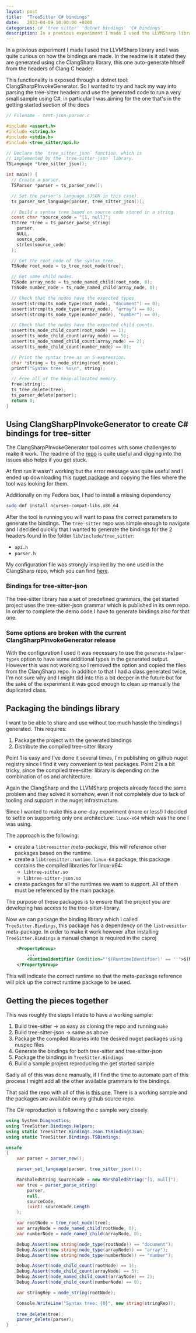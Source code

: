 ```yaml
---
layout: post
title:  "TreeSitter C# bindings"
date:   2023-04-09 10:00:00 +0200
categories: c# 'tree sitter' 'dotnet bindings' 'C# bindings'
description: In a previous experiment I made I used the LLVMSharp library and I was quite curious on how the bindings are made.
---
```


In a previous experiment I made I used the LLVMSharp library and I was quite curious on how the bindings are made. In the readme is it stated they are generated using che ClangSharp library, this one auto-generate hitself from the headers of Clang C header.

This functionality is exposed through a dotnet tool: ClangSharpPInvokeGenerator. So I wanted to try and hack my way into parsing the tree-sitter headers and use the generated code to run a very small sample using C#, in particular I was aiming for the one that's in the getting started section of the docs

```c
// Filename - test-json-parser.c

#include <assert.h>
#include <string.h>
#include <stdio.h>
#include <tree_sitter/api.h>

// Declare the `tree_sitter_json` function, which is
// implemented by the `tree-sitter-json` library.
TSLanguage *tree_sitter_json();

int main() {
  // Create a parser.
  TSParser *parser = ts_parser_new();

  // Set the parser's language (JSON in this case).
  ts_parser_set_language(parser, tree_sitter_json());

  // Build a syntax tree based on source code stored in a string.
  const char *source_code = "[1, null]";
  TSTree *tree = ts_parser_parse_string(
    parser,
    NULL,
    source_code,
    strlen(source_code)
  );

  // Get the root node of the syntax tree.
  TSNode root_node = ts_tree_root_node(tree);

  // Get some child nodes.
  TSNode array_node = ts_node_named_child(root_node, 0);
  TSNode number_node = ts_node_named_child(array_node, 0);

  // Check that the nodes have the expected types.
  assert(strcmp(ts_node_type(root_node), "document") == 0);
  assert(strcmp(ts_node_type(array_node), "array") == 0);
  assert(strcmp(ts_node_type(number_node), "number") == 0);

  // Check that the nodes have the expected child counts.
  assert(ts_node_child_count(root_node) == 1);
  assert(ts_node_child_count(array_node) == 5);
  assert(ts_node_named_child_count(array_node) == 2);
  assert(ts_node_child_count(number_node) == 0);

  // Print the syntax tree as an S-expression.
  char *string = ts_node_string(root_node);
  printf("Syntax tree: %s\n", string);

  // Free all of the heap-allocated memory.
  free(string);
  ts_tree_delete(tree);
  ts_parser_delete(parser);
  return 0;
}
```

## Using ClangSharpPInvokeGenerator to create C# bindings for tree-sitter

The ClangSharpPInvokeGenerator tool comes with some challenges to make it work. The readme of the [repo](https://github.com/dotnet/ClangSharp) is quite useful and digging into the issues also helps if you get stuck. 

At first run it wasn't working but the error message was quite useful and I ended up downloading this [nuget package](https://www.nuget.org/packages/libClangSharp.runtime.linux-x64/15.0.0) and copying the files where the tool was looking for them.

Additionally on my Fedora box, I had to install a missing dependency
```bash
sudo dnf install ncurses-compat-libs.x86_64
```

After the tool is running you will want to pass the correct parameters to generate the bindings. The `tree-sitter` repo was simple enough to navigate and I decided quickly that I wanted to generate the bindings for the 2 headers found in the folder `lib/include/tree_sitter`:
- `api.h`
- `parser.h`

My configuration file was strongly inspired by the one used in the ClangSharp repo, which you can find [here](https://github.com/dotnet/ClangSharp/blob/main/sources/ClangSharpPInvokeGenerator/Properties/GenerateClang.rsp).

### Bindings for tree-sitter-json

The tree-sitter library has a set of predefined grammars, the get started project uses the tree-sitter-json grammar which is published in its own repo. In order to complete the demo code I have to generate bindings also for that one.

### Some options are broken with the current ClangSharpPInvokeGenerator release

With the configuration I used it was necessary to use the `generate-helper-types` option to have some additional types in the generated output. However this was not working so I removed the option and copied the files from the ClangSharp repo. In addition to that I had a class generated twice, I'm not sure why and I might did into this a bit deeper in the future but for the sake of the experiment it was good enough to clean up manually the duplicated class.

## Packaging the bindings library

I want to be able to share and use without too much hassle the bindings I generated. This requires:
1. Package the project with the generated bindings
2. Distribute the compiled tree-sitter library

Point 1 is easy and I've done it several times, I'm publishing on github nuget registry since I find it very convenient to test packages. Point 2 is a bit tricky, since the compiled tree-sitter library is depending on the combination of os and architecture.

Again the ClangSharp and the LLVMSharp projects already faced the same problem and they solved it somehow, even if not completely due to lack of tooling and support in the nuget infrastructure.

Since I wanted to make this a one-day experiment (more or less!) I decided to settle on supporting only one architecture: `linux-x64` which was the one I was using.

The approach is the following:
- create a `libtreesitter` _meta-package_, this will reference other packages based on the runtime.
- create a `libtreesitter.runtime.linux-64` package, this package contains the compiled libraries for linux-x64:
  - `libtree-sitter.so`
  - `libtree-sitter-json.so`
- create packages for all the runtimes we want to support. All of them must be referenced by the main package.

The purpose of these packages is to ensure that the project you are developing has access to the tree-sitter-library. 

Now we can package the binding library which I called `TreeSitter.Bindings`, this package has a dependency on the `libtreesitter` meta-package. In order to make it work however after installing `TreeSitter.Bindings` a manual change is required in the csproj

```xml
    <PropertyGroup>
        ...
        <RuntimeIdentifier Condition="'$(RuntimeIdentifier)' == ''">$(NETCoreSdkRuntimeIdentifier)</RuntimeIdentifier>
    </PropertyGroup>

```

This will indicate the correct runtime so that the meta-package reference will pick up the correct runtime package to be used. 

## Getting the pieces together

This was roughly the steps I made to have a working sample:
1. Build tree-sitter -> as easy as cloning the repo and running `make`
2. Build tree-sitter-json -> same as above
3. Package the compiled libraries into the desired nuget packages using nuspec files
4. Generate the bindings for both tree-sitter and tree-sitter-json
5. Package the bindings in `TreeSitter.Bindings`
6. Build a sample project reproducing the get started sample

Sadly all of this was done manually, if I find the time to automate part of this process I might add all the other available grammars to the bindings.

That said the repo with all of this is [this one](https://github.com/davidelettieri/treesitter-bindings). There is a working sample and the packages are available on my github source repo.

The C# reproduction is following the c sample very closely.

```csharp
using System.Diagnostics;
using TreeSitter.Bindings.Helpers;
using static TreeSitter.Bindings.Json.TSBindingsJson;
using static TreeSitter.Bindings.TSBindings;

unsafe
{
    var parser = parser_new();

    parser_set_language(parser, tree_sitter_json());

    MarshaledString sourceCode = new MarshaledString("[1, null]");
    var tree = parser_parse_string(
        parser,
        null,
        sourceCode,
        (uint) sourceCode.Length
    );

    var rootNode = tree_root_node(tree);
    var arrayNode = node_named_child(rootNode, 0);
    var numberNode = node_named_child(arrayNode, 0);

    Debug.Assert(new string(node_type(rootNode)) == "document");
    Debug.Assert(new string(node_type(arrayNode)) == "array");
    Debug.Assert(new string(node_type(numberNode)) == "number");

    Debug.Assert(node_child_count(rootNode) == 1);
    Debug.Assert(node_child_count(arrayNode) == 5);
    Debug.Assert(node_named_child_count(arrayNode) == 2);
    Debug.Assert(node_child_count(numberNode) == 0);

    var stringRep = node_string(rootNode);

    Console.WriteLine("Syntax tree: {0}", new string(stringRep));
    
    tree_delete(tree);
    parser_delete(parser);
}
```